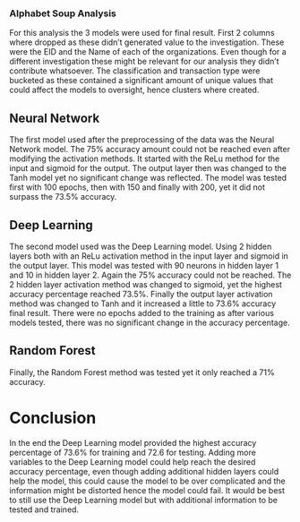 ### Alphabet Soup Analysis

For this analysis the 3 models were used for final result. First 2 columns where dropped as these didn’t generated value to the investigation. These were the EID and the Name of each of the organizations. Even though for a different investigation these might be relevant for our analysis they didn’t contribute whatsoever. The classification and transaction type were bucketed as these contained a significant amount of unique values that could affect the models to oversight, hence clusters where created. 

## Neural Network

The first model used after the preprocessing of the data was the Neural Network model. The 75% accuracy amount could not be reached even after modifying the activation methods. It started with the ReLu method for the input and sigmoid for the output. The output layer then was changed to the Tanh model yet no significant change was reflected. The model was tested first with 100 epochs, then with 150 and finally with 200, yet it did not surpass the 73.5% accuracy. 

## Deep Learning

The second model used was the Deep Learning model. Using 2 hidden layers both with an ReLu activation method in the input layer and sigmoid in the output layer. This model was tested with 90 neurons in hidden layer 1 and 10 in hidden layer 2. Again the 75% accuracy could not be reached. The 2 hidden layer activation method was changed to sigmoid, yet the highest accuracy percentage reached 73.5%. Finally the output layer activation method was changed to Tanh and it increased a little to 73.6% accuracy final result. There were no epochs added to the training as after various models tested, there was no significant change in the accuracy percentage.

## Random Forest

Finally, the Random Forest method was tested yet it only reached a 71% accuracy. 

# Conclusion

In the end the Deep Learning model provided the highest accuracy percentage of 73.6% for training and 72.6 for testing. Adding more variables to the Deep Learning model could help reach the desired accuracy percentage, even though adding additional hidden layers could help the model, this could cause the model to be over complicated and the information might be distorted hence the model could fail. It would be best to still use the Deep Learning model but with additional information to be tested and trained.
